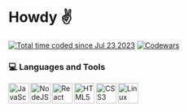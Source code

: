 # Howdy ✌️

<a href="https://wakatime.com/@dbab2cf8-0b11-4d10-92dd-172059f5b7e0" target="_blank" rel="noopener noreferrer"><img src="https://wakatime.com/badge/user/dbab2cf8-0b11-4d10-92dd-172059f5b7e0.svg" alt="Total time coded since Jul 23 2023" /></a>
<a href="https://www.codewars.com/users/Hudz-Roman/" target="_blank" rel="noopener noreferrer"><img src="https://www.codewars.com/users/Hudz-Roman/badges/small" alt="Codewars"></a>

### 💻 Languages and Tools

<img align="left" alt="JavaScript" width="40px" src="https://cdn.jsdelivr.net/gh/devicons/devicon/icons/javascript/javascript-plain.svg"/>

<img align="left" alt="NodeJS" width="40px" src="https://cdn.jsdelivr.net/gh/devicons/devicon@latest/icons/nodejs/nodejs-plain-wordmark.svg" />

<img align="left" alt="React" width="40px" src="https://cdn.jsdelivr.net/gh/devicons/devicon/icons/react/react-original.svg" />

<img align="left" alt="HTML5" width="40px" src="https://cdn.jsdelivr.net/gh/devicons/devicon/icons/html5/html5-plain.svg" />

<img align="left" alt="CSS3" width="40px" src="https://cdn.jsdelivr.net/gh/devicons/devicon/icons/css3/css3-plain.svg"  />

<img align="left" alt="Linux" width="40px" src="https://cdn.jsdelivr.net/gh/devicons/devicon/icons/linux/linux-original.svg" />
